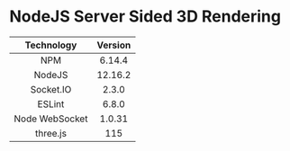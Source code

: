 <h1>NodeJS Server Sided 3D Rendering</h1>

|   Technology   | Version |
|:--------------:|:-------:|
|       NPM      |  6.14.4 |
|     NodeJS     | 12.16.2 |
|    Socket.IO   |  2.3.0  |
|     ESLint     |  6.8.0  |
| Node WebSocket |  1.0.31 |
|    three.js    |   115   |
